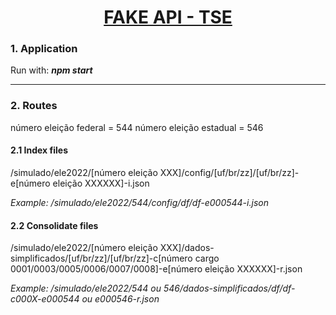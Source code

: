 <h1 align="center"><a href="#" alt="tse">FAKE API - TSE</a></h1>
 
### 1. Application

Run with: **_npm start_**

---

### 2. Routes

número eleição federal = 544
número eleição estadual = 546

#### 2.1 Index files
  /simulado/ele2022/[número eleição XXX]/config/[uf/br/zz]/[uf/br/zz]-e[número eleição XXXXXX]-i.json

  _Example: /simulado/ele2022/544/config/df/df-e000544-i.json_


#### 2.2 Consolidate files

  /simulado/ele2022/[número eleição XXX]/dados-simplificados/[uf/br/zz]/[uf/br/zz]-c[número cargo 0001/0003/0005/0006/0007/0008]-e[número eleição XXXXXX]-r.json

  _Example: /simulado/ele2022/544 ou 546/dados-simplificados/df/df-c000X-e000544 ou e000546-r.json_